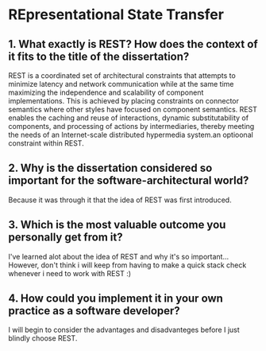 # REpresentational State Transfer

## 1. What exactly is REST? How does the context of it fits to the title of the dissertation?

REST is a coordinated set of architectural constraints that attempts to minimize latency and network communication while at the same time maximizing the independence and scalability of component implementations. This is achieved by placing constraints on connector semantics where other styles have focused on component semantics. REST enables the caching and reuse of interactions, dynamic substitutability of components, and processing of actions by intermediaries, thereby meeting the needs of an Internet-scale distributed hypermedia system.an optioonal constraint within REST.

## 2. Why is the dissertation considered so important for the software-architectural world?

Because it was through it that the idea of REST was first introduced. 

## 3. Which is the most valuable outcome you personally get from it?

I've learned alot about the idea of REST and why it's so important... However, don't think i will keep from having to make a quick stack check whenever i need to work with REST :)

## 4. How could you implement it in your own practice as a software developer?

I will begin to consider the advantages and disadvanteges before I just blindly choose REST.

